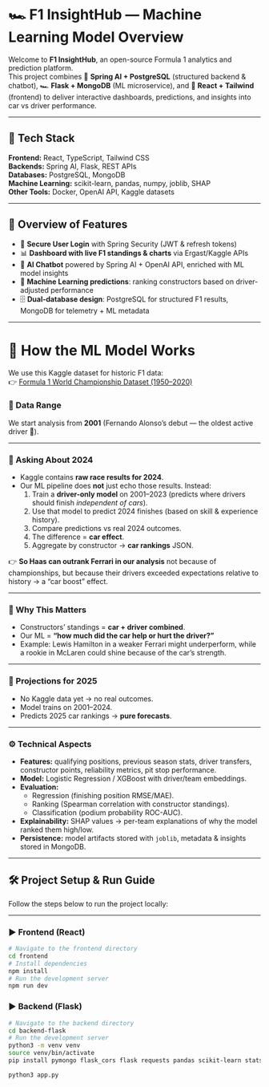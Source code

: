 # 🏎️ F1 InsightHub — Machine Learning Model Overview  

Welcome to **F1 InsightHub**, an open-source Formula 1 analytics and prediction platform.  
This project combines 🏁 **Spring AI + PostgreSQL** (structured backend & chatbot), 🏎️ **Flask + MongoDB** (ML microservice), and 🎨 **React + Tailwind** (frontend) to deliver interactive dashboards, predictions, and insights into car vs driver performance.  

---

## 🚦 Tech Stack  
**Frontend:** React, TypeScript, Tailwind CSS  
**Backends:** Spring AI, Flask, REST APIs  
**Databases:** PostgreSQL, MongoDB  
**Machine Learning:** scikit-learn, pandas, numpy, joblib, SHAP  
**Other Tools:** Docker, OpenAI API, Kaggle datasets  

---

## 🏁 Overview of Features  
- 🔐 **Secure User Login** with Spring Security (JWT & refresh tokens)  
- 📊 **Dashboard with live F1 standings & charts** via Ergast/Kaggle APIs  
- 🤖 **AI Chatbot** powered by Spring AI + OpenAI API, enriched with ML model insights  
- 🧠 **Machine Learning predictions**: ranking constructors based on driver-adjusted performance  
- 🗄 **Dual-database design**: PostgreSQL for structured F1 results, MongoDB for telemetry + ML metadata  

---

# 🧠 How the ML Model Works  

We use this Kaggle dataset for historic F1 data:  
👉 [Formula 1 World Championship Dataset (1950–2020)](https://www.kaggle.com/datasets/rohanrao/formula-1-world-championship-1950-2020)  

### 📅 Data Range  
We start analysis from **2001** (Fernando Alonso’s debut — the oldest active driver 🐐).  

---

### 🔹 Asking About 2024  
- Kaggle contains **raw race results for 2024**.  
- Our ML pipeline does **not** just echo those results. Instead:  
  1. Train a **driver-only model** on 2001–2023 (predicts where drivers should finish *independent of cars*).  
  2. Use that model to predict 2024 finishes (based on skill & experience history).  
  3. Compare predictions vs real 2024 outcomes.  
  4. The difference = **car effect**.  
  5. Aggregate by constructor → **car rankings** JSON.  

👉 **So Haas can outrank Ferrari in our analysis** not because of championships, but because their drivers exceeded expectations relative to history → a “car boost” effect.  

---

### 🔹 Why This Matters  
- Constructors’ standings = **car + driver combined**.  
- Our ML = **“how much did the car help or hurt the driver?”**  
- Example: Lewis Hamilton in a weaker Ferrari might underperform, while a rookie in McLaren could shine because of the car’s strength.  

---

### 🔹 Projections for 2025  
- No Kaggle data yet → no real outcomes.  
- Model trains on 2001–2024.  
- Predicts 2025 car rankings → **pure forecasts**.  

---

### ⚙️ Technical Aspects  
- **Features:** qualifying positions, previous season stats, driver transfers, constructor points, reliability metrics, pit stop performance.  
- **Model:** Logistic Regression / XGBoost with driver/team embeddings.  
- **Evaluation:**  
  - Regression (finishing position RMSE/MAE).  
  - Ranking (Spearman correlation with constructor standings).  
  - Classification (podium probability ROC-AUC).  
- **Explainability:** SHAP values → per-team explanations of why the model ranked them high/low.  
- **Persistence:** model artifacts stored with `joblib`, metadata & insights stored in MongoDB.  

---



## 🛠️ Project Setup & Run Guide

Follow the steps below to run the project locally:

---

### ▶️ Frontend (React)

```bash
# Navigate to the frontend directory
cd frontend
# Install dependencies
npm install
# Run the development server
npm run dev
```

### ▶️ Backend (Flask)

```bash
# Navigate to the backend directory
cd backend-flask
# Run the development server
python3 -m venv venv
source venv/bin/activate
pip install pymongo flask_cors flask requests pandas scikit-learn statsmodels kaggle kagglehub joblib pyarrow

python3 app.py
```

